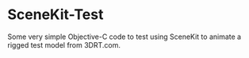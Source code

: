 # SceneKit-Test

Some very simple Objective-C code to test using SceneKit to animate a rigged test model from 3DRT.com. 
